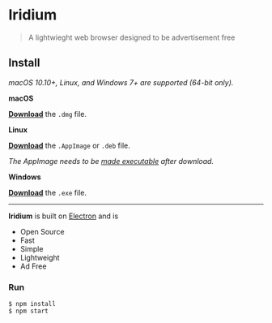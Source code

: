 # Iridium

> A lightwieght web browser designed to be advertisement free


## Install

*macOS 10.10+, Linux, and Windows 7+ are supported (64-bit only).*

**macOS**

[**Download**](https://github.com/mrbrist/iridium/releases/latest) the `.dmg` file.

**Linux**

[**Download**](https://github.com/mrbrist/iridium/releases/latest) the `.AppImage` or `.deb` file.

*The AppImage needs to be [made executable](http://discourse.appimage.org/t/how-to-make-an-appimage-executable/80) after download.*

**Windows**

[**Download**](https://github.com/mrbrist/iridium/releases/latest) the `.exe` file.

---

**Iridium** is built on [Electron](https://electronjs.org) and is
+ Open Source
+ Fast
+ Simple
+ Lightweight
+ Ad Free

### Run

```
$ npm install
$ npm start
```
